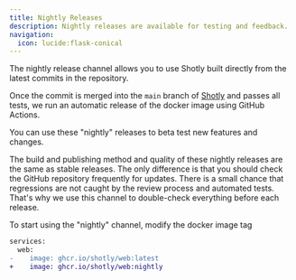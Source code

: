 ```yaml
---
title: Nightly Releases
description: Nightly releases are available for testing and feedback.
navigation:
  icon: lucide:flask-conical
---
```


The nightly release channel allows you to use Shotly built directly from the latest commits in the repository.

Once the commit is merged into the `main` branch of [Shotly](https://github.com/shotly/shotly) and passes all tests, we run an automatic release of the docker image using GitHub Actions.

You can use these "nightly" releases to beta test new features and changes.

The build and publishing method and quality of these nightly releases are the same as stable releases. The only difference is that you should check the GitHub repository frequently for updates. There is a small chance that regressions are not caught by the review process and automated tests. That's why we use this channel to double-check everything before each release.

To start using the "nightly" channel, modify the docker image tag

```diff [docker-compose.yml]
services:
  web:
-    image: ghcr.io/shotly/web:latest
+    image: ghcr.io/shotly/web:nightly
```
